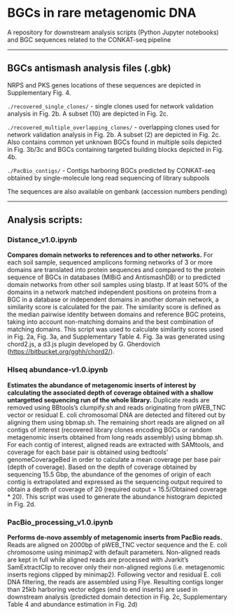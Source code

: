 # BGCs in rare metagenomic DNA
A repository for downstream analysis scripts (Python Jupyter notebooks) and BGC sequences related to the CONKAT-seq pipeline

---


## BGCs antismash analysis files (.gbk)
NRPS and PKS genes locations of these sequences are depicted in Supplementary Fig. 4.

```./recovered_single_clones/``` - single clones used for network validation analysis in Fig. 2b. A subset (10) are depicted in Fig. 2c.

```./recovered_multiple_overlapping_clones/``` - overlapping clones used for network validation analysis in Fig. 2b. A subset (2) are depicted in Fig. 2c. Also contains common yet unknown BGCs found in multiple soils depicted in Fig. 3b/3c and BGCs containing targeted building blocks depicted in Fig. 4b.

```./PacBio_contigs/``` - Contigs harboring BGCs predicted by CONKAT-seq obtained by single-molecule long read sequencing of library subpools

The sequences are also available on genbank (accession numbers pending)


---

## Analysis scripts:
### Distance_v1.0.ipynb
**Compares domain networks to references and to other networks.**
For each soil sample, sequenced amplicons forming networks of 3 or more domains are translated into protein sequences and compared to the protein sequence of BGCs in databases (MIBiG and AntismashDB) or to predicted domain networks from other soil samples using blastp. If at least 50% of the domains in a network matched independent positions on proteins from a BGC in a database or independent domains in another domain network, a similarity score is calculated for the pair. The similarity score is defined as the median pairwise identity between domains and reference BGC proteins, taking into account non-matching domains and the best combination of matching domains. 
This script was used to calculate similarity scores used in Fig. 2a, Fig. 3a, and Supplementary Table 4.
Fig. 3a was generated using chord2.js, a d3.js plugin developed by G. Gherdovich (https://bitbucket.org/gghh/chord2/). 




### HIseq abundance-v1.0.ipynb
**Estimates the abundance of metagenomic inserts of interest by calculating the associated depth of coverage obtained with a shallow untargetted sequencing run of the whole library.**
Duplicate reads are removed using BBtools’s clumpify.sh and reads originating from pWEB_TNC vector or residual E. coli chromosomal DNA are detected and filtered out by aligning them using bbmap.sh. The remaining short reads are aligned on all contigs of interest (recovered library clones encoding BGCs or random metagenomic inserts obtained from long reads assembly) using bbmap.sh. For each contig of interest, aligned reads are extracted with SAMtools, and coverage for each base pair is obtained using bedtools’ genomeCoverageBed in order to calculate a mean coverage per base pair (depth of coverage). Based on the depth of coverage obtained by sequencing 15.5 Gbp, the abundance of the genomes of origin of each contig is extrapolated and expressed as the sequencing output required to obtain a depth of coverage of 20 (required output = 15.5/Obtained coverage * 20). 
This script was used to generate the abundance histogram depicted in Fig. 2d.




### PacBio_processing_v1.0.ipynb
**Performs de-novo assembly of metagenomic inserts from PacBio reads.**
Reads are aligned on 2000bp of pWEB_TNC vector sequence and the E. coli chromosome using minimap2 with default parameters. Non-aligned reads are kept in full while aligned reads are processed with Jvarkit’s SamExtractClip to recover only their non-aligned regions (i.e. metagenomic inserts regions clipped by minimap2). Following vector and residual E. coli DNA filtering, the reads are assembled using Flye. Resulting contigs longer than 25kb harboring vector edges (end to end inserts) are used in downstream analysis (predicted domain detection in Fig. 2c, Supplementary Table 4 and abundance estimation in Fig. 2d)

